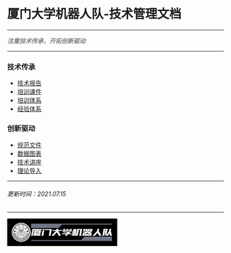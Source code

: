 # 厦门大学机器人队-技术管理文档

---

<Font color='grey'>***注重技术传承，开拓创新驱动***</Font>

---

### 技术传承

- [技术报告](TechnicalReports.md)
- [培训课件](TrainingCourseware.md)
- [培训体系](TrainingSystem.pdf)
- [经验体系](ExperienceSystem.md)

### 创新驱动
- [规范文件](Specification.md)
- [数据图表](DataChart.md)
- [技术讲座](TechnicalLectures.md)
- [理论导入](TheoryIntroduction.md)

----
###### 更新时间：2021.07.15
----

<img src="logo\logo3.png" style="zoom: 25%;" />